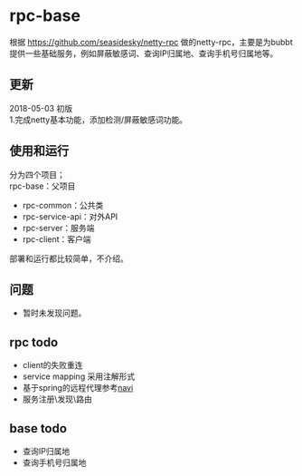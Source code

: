 # rpc-base
根据 https://github.com/seasidesky/netty-rpc 做的netty-rpc，主要是为bubbt提供一些基础服务，例如屏蔽敏感词、查询IP归属地、查询手机号归属地等。<br />

## 更新
2018-05-03 初版 <br />
1.完成netty基本功能，添加检测/屏蔽敏感词功能。<br />

## 使用和运行
分为四个项目；<br />
rpc-base：父项目<br />
 - rpc-common：公共类
 - rpc-service-api：对外API
 - rpc-server：服务端
 - rpc-client：客户端
 
部署和运行都比较简单，不介绍。<br />

## 问题
- 暂时未发现问题。<br />

## rpc todo
- client的失败重连<br />
- service mapping 采用注解形式<br />
- 基于spring的远程代理参考[navi](https://github.com/neoremind/navi)<br />
- 服务注册\发现\路由<br />

## base todo
- 查询IP归属地<br />
- 查询手机号归属地<br />
